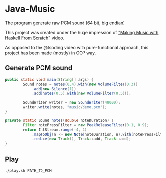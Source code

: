 # Java-Music

The program generate raw PCM sound (64 bit, big endian)

This project was created under the huge impression of ["Making Music with Haskell From Scratch"](https://www.youtube.com/watch?v=FYTZkE5BZ-0) video.

As opposed to the @tsoding video with pure-functional approach, this project has been made (mostly) in OOP way.

##  Generate PCM sound

```java
public static void main(String[] args) {
        Sound notes = notes(0.4).with(new VolumeFilter(0.3))
            .add(new Silence(1))
            .add(notes(0.5).with(new VolumeFilter(0.5)));

        SoundWriter writer = new SoundWriter(48000);
        writer.write(notes, "music/demo.pcm");
}

private static Sound notes(double noteDuration) {
        Filter notePressFilter = new PeakReleaseFilter(0.1, 0.9);
        return IntStream.range(-4, 4)
            .mapToObj(n -> new Note(noteDuration, n).with(notePressFilter))
            .reduce(new Track(), Track::add, Track::add);
}
```
## Play

`./play.sh PATH_TO_PCM`